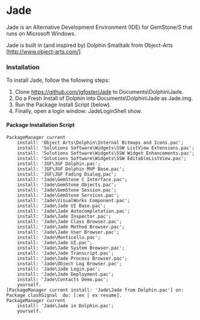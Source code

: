 Jade
====

Jade is an Alternative Development Environment (IDE) for GemStone/S that runs on Microsoft Windows.

Jade is built in (and inspired by) Dolphin Smalltalk from Object-Arts [http://www.object-arts.com/].

### Installation
To install Jade, follow the following steps:
1. Clone https://github.com/jgfoster/Jade to Documents\Dolphin\Jade.
2. Do a Fresh Install of Dolphin into Documents\Dolphin\Jade as Jade.img.
3. Run the Package Install Script (below).
4. Finally, open a login window:
    JadeLoginShell show.


#### Package Installation Script
```
PackageManager current
	install: 'Object Arts\Dolphin\Internal Bitmaps and Icons.pac';
	install: 'Solutions Software\Widgets\SSW ListView Extensions.pac';
	install: 'Solutions Software\Widgets\SSW Widget Enhancements.pac';
	install: 'Solutions Software\Widgets\SSW EditableListView.pac';
	install: 'JGF\JGF Dolphin.pac';
	install: 'JGF\JGF Dolphin MVP Base.pac';
	install: 'JGF\JGF Fading Dialog.pac';
	install: 'Jade\GemStone C Interface.pac';
	install: 'Jade\GemStone Objects.pac';
	install: 'Jade\GemStone Session.pac';
	install: 'Jade\GemStone Services.pac';
	install: 'Jade\VisualWorks Component.pac';
	install: 'Jade\Jade UI Base.pac';
	install: 'Jade\Jade Autocompletation.pac';
	install: 'Jade\Jade Inspector.pac';
	install: 'Jade\Jade Class Browser.pac';
	install: 'Jade\Jade Method Browser.pac';
	install: 'Jade\Jade User Browser.pac';
	install: 'Jade\Monticello.pac';
	install: 'Jade\Jade UI.pac';
	install: 'Jade\Jade System Browser.pac';
	install: 'Jade\Jade Transcript.pac';
	install: 'Jade\Jade Process Browser.pac';
	install: 'Jade\Object Log Browser.pac';
	install: 'Jade\Jade Login.pac';
	install: 'Jade\Jade Deployment.pac';
	install: 'Jade\Contacts Demo.pac';
	yourself.
[PackageManager current install: 'Jade\Jade from Dolphin.pac'] on: Package clashSignal  do: [:ex | ex resume].
PackageManager current
	install: 'Jade\Jade in Dolphin.pac';
	yourself.
```
